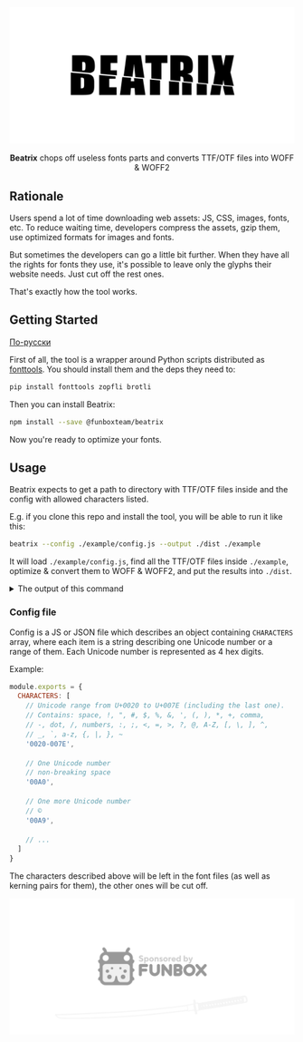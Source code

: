 ![Beatrix logo: “BEATRIX” cut into two pieces by katana](logo-top.svg)

<div align="center">
  <b>Beatrix</b> chops off useless fonts parts and converts TTF/OTF files into WOFF & WOFF2
</div> 

## Rationale

Users spend a lot of time downloading web assets: JS, CSS, images, fonts, etc.
To reduce waiting time, developers compress the assets, gzip them, use optimized formats for images and fonts.

But sometimes the developers can go a little bit further. When they have all the rights for fonts they use,
it's possible to leave only the glyphs their website needs. Just cut off the rest ones.

That's exactly how the tool works.

## Getting Started

[По-русски](./README.ru.md)

First of all, the tool is a wrapper around Python scripts distributed as [fonttools](https://github.com/fonttools/fonttools).
You should install them and the deps they need to:

```sh
pip install fonttools zopfli brotli
```

Then you can install Beatrix:

```sh
npm install --save @funboxteam/beatrix
```

Now you're ready to optimize your fonts.

## Usage

Beatrix expects to get a path to directory with TTF/OTF files inside and the config with allowed characters listed.

E.g. if you clone this repo and install the tool, you will be able to run it like this:

```sh
beatrix --config ./example/config.js --output ./dist ./example
``` 

It will load `./example/config.js`, find all the TTF/OTF files inside `./example`, optimize & convert them to WOFF & WOFF2,
and put the results into `./dist`.

<details>
<summary>The output of this command</summary>

```text
$ beatrix --config ./example/config.js --output ./dist ./example
Output dir cleared.
------------------------
Start processing '/tmp/beatrix/example/Roboto/bold--italic.ttf'...
Dest dir created: '/tmp/beatrix/dist/Roboto'.
TTF subset: 171 Kb → 33 Kb (−80%).
TTF created.
WOFF created.
WOFF2 created.
Completed processing '/tmp/beatrix/example/Roboto/bold--italic.ttf'.
------------------------
Start processing '/tmp/beatrix/example/Roboto/bold.ttf'...
Dest dir created: '/tmp/beatrix/dist/Roboto'.
TTF subset: 167 Kb → 32 Kb (−80%).
TTF created.
WOFF created.
WOFF2 created.
Completed processing '/tmp/beatrix/example/Roboto/bold.ttf'.
------------------------
Start processing '/tmp/beatrix/example/Roboto/light--italic.ttf'...
Dest dir created: '/tmp/beatrix/dist/Roboto'.
TTF subset: 173 Kb → 34 Kb (−80%).
TTF created.
WOFF created.
WOFF2 created.
Completed processing '/tmp/beatrix/example/Roboto/light--italic.ttf'.
------------------------
Start processing '/tmp/beatrix/example/Roboto/light.ttf'...
Dest dir created: '/tmp/beatrix/dist/Roboto'.
TTF subset: 167 Kb → 32 Kb (−80%).
TTF created.
WOFF created.
WOFF2 created.
Completed processing '/tmp/beatrix/example/Roboto/light.ttf'.
------------------------
Start processing '/tmp/beatrix/example/Roboto/regular--italic.ttf'...
Dest dir created: '/tmp/beatrix/dist/Roboto'.
TTF subset: 170 Kb → 33 Kb (−80%).
TTF created.
WOFF created.
WOFF2 created.
Completed processing '/tmp/beatrix/example/Roboto/regular--italic.ttf'.
------------------------
Start processing '/tmp/beatrix/example/Roboto/regular.ttf'...
Dest dir created: '/tmp/beatrix/dist/Roboto'.
TTF subset: 168 Kb → 32 Kb (−80%).
TTF created.
WOFF created.
WOFF2 created.
Completed processing '/tmp/beatrix/example/Roboto/regular.ttf'.
------------------------
Start processing '/tmp/beatrix/example/Roboto/thin--italic.ttf'...
Dest dir created: '/tmp/beatrix/dist/Roboto'.
TTF subset: 172 Kb → 34 Kb (−80%).
TTF created.
WOFF created.
WOFF2 created.
Completed processing '/tmp/beatrix/example/Roboto/thin--italic.ttf'.
------------------------
Start processing '/tmp/beatrix/example/Roboto/thin.ttf'...
Dest dir created: '/tmp/beatrix/dist/Roboto'.
TTF subset: 168 Kb → 32 Kb (−80%).
TTF created.
WOFF created.
WOFF2 created.
Completed processing '/tmp/beatrix/example/Roboto/thin.ttf'.
------------------------
Done.
```
</details>

### Config file

Config is a JS or JSON file which describes an object containing `CHARACTERS` array, where each item is a string
describing one Unicode number or a range of them. Each Unicode number is represented as 4 hex digits.

Example:

```js
module.exports = {
  CHARACTERS: [
    // Unicode range from U+0020 to U+007E (including the last one).
    // Contains: space, !, ", #, $, %, &, ', (, ), *, +, comma, 
    // -, dot, /, numbers, :, ;, <, =, >, ?, @, A-Z, [, \, ], ^,
    // _, `, a-z, {, |, }, ~
    '0020-007E',

    // One Unicode number
    // non-breaking space
    '00A0',

    // One more Unicode number
    // ©
    '00A9',
 
    // ...
  ]
}
```

The characters described above will be left in the font files (as well as kerning pairs for them), the other ones will be cut off.

[![Sponsored by FunBox](logo-bottom.svg)](https://funbox.ru)
